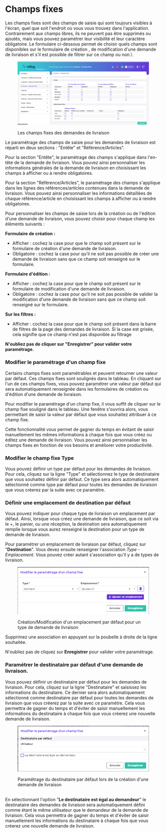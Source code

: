 # Champs fixes

Les champs fixes sont des champs de saisie qui sont toujours visibles à l'écran, quel que soit l'endroit où vous vous trouvez dans l'application. Contrairement aux champs libres, ils ne peuvent pas être supprimés ou ajoutés, mais vous pouvez paramétrer leur visibilité et leur caractère obligatoire. Le formulaire ci-dessous permet de choisir quels champs sont disponibles sur le formulaire de création , de modification d'une demande de livraison et s'il est possible de filtrer sur ce champ ou non.\


<figure><img src="../../../../.gitbook/assets/image (124).png" alt=""><figcaption><p>Les champs fixes des demandes de livraison</p></figcaption></figure>

Le paramétrage des champs de saisie pour les demandes de livraison est réparti en deux sections : "Entête" et "Référence/Articles".

Pour la section "Entête", le paramétrage des champs s'applique dans l'en-tête de la demande de livraison. Vous pouvez ainsi personnaliser les informations générales de la demande de livraison en choisissant les champs à afficher ou à rendre obligatoires.

Pour la section "Référence/Articles", le paramétrage des champs s'applique dans les lignes des références/articles contenues dans la demande de livraison. Vous pouvez ainsi personnaliser les informations détaillées de chaque référence/article en choisissant les champs à afficher ou à rendre obligatoires.

Pour personnaliser les champs de saisie lors de la création ou de l'édition d'une demande de livraison, vous pouvez choisir pour chaque champ les éléments suivants :

**Formulaire de création :**

* Afficher : cochez la case pour que le champ soit présent sur le formulaire de création d'une demande de livraison.
* Obligatoire : cochez la case pour qu'il ne soit pas possible de créer une demande de livraison sans que ce champ soit renseigné sur le formulaire.

**Formulaire d'édition :**

* Afficher : cochez la case pour que le champ soit présent sur le formulaire de modification d'une demande de livraison.
* Obligatoire : cochez la case pour qu'il ne soit pas possible de valider la modification d'une demande de livraison sans que ce champ soit renseigné sur le formulaire.

**Sur les filtres :**

* Afficher : cochez la case pour que le champ soit présent dans la barre de filtres de la page des demandes de livraison. Si la case est grisée, cela signifie que ce champ n'est pas disponible au filtrage

**N'oubliez pas de cliquer sur "Enregistrer" pour valider votre paramétrage.**



### Modifier le paramétrage d'un champ fixe

Certains champs fixes sont paramétrables et peuvent retourner une valeur par défaut. Ces champs fixes sont soulignés dans le tableau. En cliquant sur l'un de ces champs fixes, vous pouvez paramétrer une valeur par défaut qui sera automatiquement renseignée dans les formulaires de création ou d'édition d'une demande de livraison.

Pour modifier le paramétrage d'un champ fixe, il vous suffit de cliquer sur le champ fixe souligné dans le tableau. Une fenêtre s'ouvrira alors, vous permettant de saisir la valeur par défaut que vous souhaitez attribuer à ce champ fixe.

Cette fonctionnalité vous permet de gagner du temps en évitant de saisir manuellement les mêmes informations à chaque fois que vous créez ou éditez une demande de livraison. Vous pouvez ainsi personnaliser les champs fixes en fonction de vos besoins et améliorer votre productivité.

### **Modifier le champ fixe Type**

Vous pouvez définir un type par défaut pour les demandes de livraison. Pour cela, cliquez sur la ligne "Type" et sélectionnez le type de destinataire que vous souhaitez définir par défaut. Ce type sera alors automatiquement sélectionné comme type par défaut pour toutes les demandes de livraison que vous créerez par la suite avec ce paramètre.

### Définir une emplacement de destination par défaut

Vous pouvez indiquer pour chaque type de livraison un emplacement par défaut. Ainsi, lorsque vous créez une demande de livraison, que ce soit via le +, le panier, ou une réception, la destination sera automatiquement remplie lorsque vous aurez renseigné la destination pour un type de demande de livraison.

Pour paramétrer un emplacement de livraison par défaut, cliquez sur "**Destination**". Vous devez ensuite renseigner l'association _Type_ - _Emplacement_. Vous pouvez créer autant s'association qu'il y a de types de livraison.

<figure><img src="../../../../.gitbook/assets/image (125).png" alt=""><figcaption><p>Création/Modification d'un emplacement par défaut pour un type de demande de livraison</p></figcaption></figure>

Supprimez une association en appuyant sur la poubelle à droite de la ligne souhaitée.

N'oubliez pas de cliquez sur **Enregistrer** pour valider votre paramétrage.

### Paramétrer le destinataire par défaut d'une demande de livraison.

Vous pouvez définir un destinataire par défaut pour les demandes de livraison. Pour cela, cliquez sur la ligne "Destinataire" et saisissez les informations du destinataire. Ce dernier sera alors automatiquement sélectionné comme destinataire par défaut pour toutes les demandes de livraison que vous créerez par la suite avec ce paramètre. Cela vous permettra de gagner du temps et d'éviter de saisir manuellement les informations du destinataire à chaque fois que vous créerez une nouvelle demande de livraison.

<figure><img src="../../../../.gitbook/assets/image (126).png" alt=""><figcaption><p>Paramétrage du destinataire par défaut lors de la création d'une demande de livraison<br><br></p></figcaption></figure>

En sélectionnant l'option "**Le destinataire est égal au demandeur**"  le destinataire des demandes de livraison sera automatiquement défini comme étant le même utilisateur que le demandeur de la demande de livraison. Cela vous permettra de gagner du temps et d'éviter de saisir manuellement les informations du destinataire à chaque fois que vous créerez une nouvelle demande de livraison.
